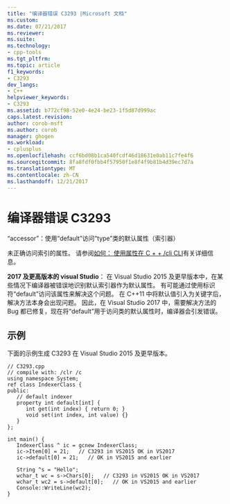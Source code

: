 ```yaml
---
title: "编译器错误 C3293 |Microsoft 文档"
ms.custom: 
ms.date: 07/21/2017
ms.reviewer: 
ms.suite: 
ms.technology:
- cpp-tools
ms.tgt_pltfrm: 
ms.topic: article
f1_keywords:
- C3293
dev_langs:
- C++
helpviewer_keywords:
- C3293
ms.assetid: b772cf98-52e0-4e24-be23-1f5d87d999ac
caps.latest.revision: 
author: corob-msft
ms.author: corob
manager: ghogen
ms.workload:
- cplusplus
ms.openlocfilehash: ccf6bd08b1ca540fcdf46d18631e0ab11c7fe4f6
ms.sourcegitcommit: 8fa8fdf0fbb4f57950f1e8f4f9b81b4d39ec7d7a
ms.translationtype: MT
ms.contentlocale: zh-CN
ms.lasthandoff: 12/21/2017
---
```

# <a name="compiler-error-c3293"></a>编译器错误 C3293
“accessor”：使用“default”访问“type”类的默认属性（索引器）  
  
 未正确访问索引的属性。  请参阅[如何： 使用属性在 C + + /cli CLI](../../dotnet/how-to-use-properties-in-cpp-cli.md)有关详细信息。  

 **2017 及更高版本的 visual Studio**： 在 Visual Studio 2015 及更早版本中，在某些情况下编译器被错误地识别默认索引器作为默认属性。 有可能通过使用标识符“default”访问该属性来解决这个问题。 在 C++11 中将默认值引入为关键字后，解决方法本身会出现问题。 因此，在 Visual Studio 2017 中，需要解决方法的 Bug 都已修复，现在将“default”用于访问类的默认属性时，编译器会引发错误。
  
## <a name="example"></a>示例  
 下面的示例生成 C3293 在 Visual Studio 2015 及更早版本。  
  
```  
// C3293.cpp  
// compile with: /clr /c  
using namespace System;  
ref class IndexerClass {  
public:  
   // default indexer  
   property int default[int] {  
      int get(int index) { return 0; }  
      void set(int index, int value) {}  
   }  
};  
  
int main() {  
   IndexerClass ^ ic = gcnew IndexerClass;  
   ic->Item[0] = 21;   // C3293 in VS2015 OK in VS2017
   ic->default[0] = 21;   // OK in VS2015 and earlier
  
   String ^s = "Hello";  
   wchar_t wc = s->Chars[0];   // C3293 in VS2015 OK in VS2017
   wchar_t wc2 = s->default[0];   // OK in VS2015 and earlier  
   Console::WriteLine(wc2);  
}  
```